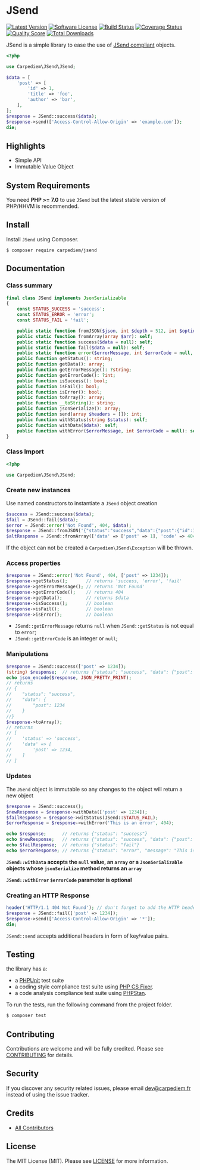 JSend
==========

[![Latest Version](https://img.shields.io/github/release/carpediem/jsend.svg?style=flat-square)](https://github.com/carpediem/jsend/releases)
[![Software License](https://img.shields.io/badge/license-MIT-brightgreen.svg?style=flat-square)](LICENSE.md)
[![Build Status](https://img.shields.io/travis/carpediem/JSend/master.svg?style=flat-square)](https://travis-ci.org/carpediem/JSend)
[![Coverage Status](https://img.shields.io/scrutinizer/coverage/g/carpediem/jsend.svg?style=flat-square)](https://scrutinizer-ci.com/g/carpediem/jsend/code-structure)
[![Quality Score](https://img.shields.io/scrutinizer/g/carpediem/jsend.svg?style=flat-square)](https://scrutinizer-ci.com/g/carpediem/jsend)
[![Total Downloads](https://img.shields.io/packagist/dt/carpediem/jsend.svg?style=flat-square)](https://packagist.org/packages/carpediem/jsend)

JSend is a simple library to ease the use of [JSend compliant](https://labs.omniti.com/labs/jsend) objects.

```php
<?php

use Carpediem\JSend\JSend;

$data = [
    'post' => [
        'id' => 1,
        'title' => 'foo',
        'author' => 'bar',
    ],
];
$response = JSend::success($data);
$response->send(['Access-Control-Allow-Origin' => 'example.com']);
die;
```

Highlights
-------

* Simple API
* Immutable Value Object

System Requirements
-------

You need **PHP >= 7.0** to use `JSend` but the latest stable version of PHP/HHVM is recommended.

Install
-------

Install `JSend` using Composer.

```
$ composer require carpediem/jsend
```

Documentation
-------

### Class summary

```php
final class JSend implements JsonSerializable
{
    const STATUS_SUCCESS = 'success';
    const STATUS_ERROR = 'error';
    const STATUS_FAIL = 'fail';

    public static function fromJSON($json, int $depth = 512, int $options = 0): self;
    public static function fromArray(array $arr): self;
    public static function success($data = null): self;
    public static function fail($data = null): self;
    public static function error($errorMessage, int $errorCode = null, $data = null): self;
    public function getStatus(): string;
    public function getData(): array;
    public function getErrorMessage(): ?string;
    public function getErrorCode(): ?int;
    public function isSuccess(): bool;
    public function isFail(): bool;
    public function isError(): bool;
    public function toArray(): array;
    public function __toString(): string;
    public function jsonSerialize(): array;
    public function send(array $headers = []): int;
    public function withStatus(string $status): self;
    public function withData($data): self;
    public function withError($errorMessage, int $errorCode = null): self;
}
```

### Class Import

```php
<?php

use Carpediem\JSend\JSend;
```

### Create new instances

Use named constructors to instantiate a `JSend` object creation

```php
$success = JSend::success($data);
$fail = JSend::fail($data);
$error = JSend::error('Not Found', 404, $data);
$response = JSend::fromJSON('{"status":"success","data":{"post":{"id":1,"title":"foo","author":"bar"}}}');
$altResponse = JSend::fromArray(['data' => ['post' => 1], 'code' => 404, 'message' => 'Post not Found']);
```

If the object can not be created a `Carpediem\JSend\Exception` will be thrown.

### Access properties

```php
$response = JSend::error('Not Found', 404, ['post' => 1234]);
$response->getStatus();       // returns 'success, 'error', 'fail'
$response->getErrorMessage(); // returns 'Not Found'
$response->getErrorCode();    // returns 404
$response->getData();         // returns $data
$response->isSuccess();       // boolean
$response->isFail();          // boolean
$response->isError();         // boolean
```

- `JSend::getErrorMessage` returns `null` when `JSend::getStatus` is not equal to `error`;
- `JSend::getErrorCode` is an integer or `null`;

### Manipulations

```php
$response = JSend::success(['post' => 1234]);
(string) $response;  // returns {"status": "success", "data": {"post": 1234}}
echo json_encode($response, JSON_PRETTY_PRINT);
// returns
// {
//    "status": "success",
//    "data": {
//        "post": 1234
//    }
//}
$response->toArray();
// returns
// [
//    'status' => 'success',
//    'data' => [
//        'post' => 1234,
//    ]
// ]
```

### Updates

The `JSend` object is immutable so any changes to the object will return a new object

```php
$response = JSend::success();
$newResponse = $response->withData(['post' => 1234]);
$failResponse = $response->witStatus(JSend::STATUS_FAIL);
$errorResponse = $response->withError('This is an error', 404);

echo $response;      // returns {"status": "success"}
echo $newResponse;   // returns {"status": "success", "data": {"post": 1234}}
echo $failResponse;  // returns {"status": "fail"}
echo $errorResponse; // returns {"status": "error", "message": "This is an error", code: 404}
```

**`JSend::withData` accepts the `null` value, an `array` or a `JsonSerializable` objects whose `jsonSerialize` method returns an `array`**

**`JSend::withError` `$errorCode` parameter is optional**

### Creating an HTTP Response

```php
header('HTTP/1.1 404 Not Found'); // don't forget to add the HTTP header
$response = JSend::fail(['post' => 1234]);
$response->send(['Access-Control-Allow-Origin' => '*']);
die;
```

`JSend::send` accepts additional headers in form of key/value pairs.


Testing
-------

the library has a:

- a [PHPUnit](https://phpunit.de) test suite
- a coding style compliance test suite using [PHP CS Fixer](http://cs.sensiolabs.org/).
- a code analysis compliance test suite using [PHPStan](https://github.com/phpstan/phpstan).

To run the tests, run the following command from the project folder.

``` bash
$ composer test
```

Contributing
-------

Contributions are welcome and will be fully credited. Please see [CONTRIBUTING](CONTRIBUTING.md) for details.

Security
-------

If you discover any security related issues, please email dev@carpediem.fr instead of using the issue tracker.

Credits
-------

- [All Contributors](https://github.com/carpediem/JSend/graphs/contributors)

License
-------

The MIT License (MIT). Please see [LICENSE](LICENSE) for more information.

[PSR-2]: http://www.php-fig.org/psr/psr-2/
[PSR-4]: http://www.php-fig.org/psr/psr-4/
